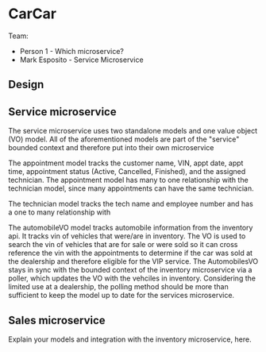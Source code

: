 # CarCar

Team:

* Person 1 - Which microservice?
* Mark Esposito - Service Microservice

## Design

## Service microservice

The service microservice uses two standalone models and one value object (VO) model. All of the aforementioned models are part of the "service" bounded context and therefore put into their own microservice

The appointment model tracks the customer name, VIN, appt date, appt time, appointment status (Active, Cancelled, Finished), and the assigned technician. The appointment model has many to one relationship with the technician model, since many appointments can have the same technician.

The technician model tracks the tech name and employee number and has a one to many relationship with 

The automobileVO model tracks automobile information from the inventory api. It tracks vin of vehicles that were/are in inventory. The VO is used to search the vin of vehicles that are for sale or were sold so it can cross reference the vin with the appointments to determine if the car was sold at the dealership and therefore eligible for the VIP service. The AutomobilesVO stays in sync with the bounded context of the inventory microservice via a poller, which updates the VO with the vehciles in inventory. Considering the limited use at a dealership, the polling method should be more than sufficient to keep the model up to date for the services microservice.

## Sales microservice

Explain your models and integration with the inventory
microservice, here.
